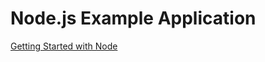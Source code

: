 # Node.js Example Application  
  
[Getting Started with Node](https://geekswithlatitude.readme.io/docs/getting-started-with-node)  
